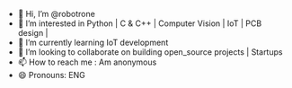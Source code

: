 - 👋 Hi, I’m @robotrone
- 👀 I’m interested in Python | C & C++ | Computer Vision | IoT | PCB design |
- 🌱 I’m currently learning IoT development
- 💞️ I’m looking to collaborate on building open_source projects | Startups
- 📫 How to reach me : Am anonymous 
- 😄 Pronouns: ENG

<!---
robotrone/robotrone is a ✨ special ✨ repository because its `README.md` (this file) appears on your GitHub profile.
You can click the Preview link to take a look at your changes.
--->
